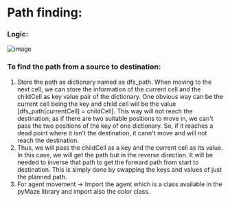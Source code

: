# Path finding:

### Logic:
![image](https://user-images.githubusercontent.com/91827137/210004403-c6084ba9-d877-43d6-bfc9-d0d398a07581.png)

### To find the path from a source to destination:
1. Store the path as dictionary named as dfs_path. When moving to the next cell, we can store the information of the current cell and the childCell as key value pair of the dictionary. One obvious way can be the current cell being the key and child cell will be the value [dfs_path[currentCell] = childCell]. This way will not reach the destination; as if there are two suitable positions to move in, we can't pass the two positions of the key of one dictionary. So, if it reaches a dead point where it isn't the destination, it cann't move and will not reach the destination.
2. Thus, we will pass the childCell as a key and the current cell as its value. In this case, we will get the path but in the reverse direction. It will be needed to inverse that path to get the forward path from start to destination. This is simply done by swapping the keys and values of just the planned path.
3. For agent movement → Import the agent which is a class available in the pyMaze library and import also the color class.
